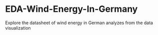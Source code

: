 # EDA-Wind-Energy-In-Germany
Explore the datasheet of wind energy in German analyzes from the data visualization
